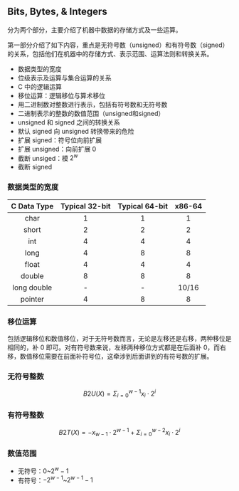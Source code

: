 ## Bits, Bytes, & Integers

分为两个部分，主要介绍了机器中数据的存储方式及一些运算。

第一部分介绍了如下内容，重点是无符号数（unsigned）和有符号数（signed）的关系，包括他们在机器中的存储方式、表示范围、运算法则和转换关系。

+ 数据类型的宽度
+ 位级表示及运算与集合运算的关系
+ C 中的逻辑运算
+ 移位运算：逻辑移位与算术移位
+ 用二进制数对整数进行表示，包括有符号数和无符号数
+ 二进制表示的整数的数值范围（unsigned和signed）
+ unsigned 和 signed 之间的转换关系
+ 默认 signed 向 unsigned 转换带来的危险
+ 扩展 signed：符号位向前扩展
+ 扩展 unsigned：向前扩展 0
+ 截断 unsiged：模 $2^w$
+ 截断 signed

### 数据类型的宽度

| C Data Type | Typical 32-bit | Typical 64-bit | x86-64 |
| :---------: | :------------: | :------------: | :----: |
|    char     |       1        |       1        |   1    |
|    short    |       2        |       2        |   2    |
|     int     |       4        |       4        |   4    |
|    long     |       4        |       8        |   8    |
|    float    |       4        |       4        |   4    |
|   double    |       8        |       8        |   8    |
| long double |       -        |       -        | 10/16  |
|   pointer   |       4        |       8        |   8    |

### 移位运算

包括逻辑移位和数值移位，对于无符号数而言，无论是左移还是右移，两种移位是相同的，补 0 即可。对有符号数来说，左移两种移位方式都是在后面补 0，而右移，数值移位需要在前面补符号位，这牵涉到后面讲到的有符号数的扩展。

### 无符号整数

$$
B2U(X)=\Sigma^{w-1}_{i=0}x_i\cdot2^i
$$
### 有符号整数

$$
B2T(X)=-x_{w-1}\cdot2^{w-1}+\Sigma^{w-2}_{i=0}x_i\cdot2^i
$$

### 数值范围

+ 无符号：0~$2^w-1$
+ 有符号：$-2^{w-1}$~$2^{w-1}-1$